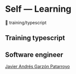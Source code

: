 # Self ― Learning
:open_file_folder: training/typescript

## Training typescript

## Software engineer
[Javier Andrés Garzón Patarroyo](https://www.javierandresgp.com)
